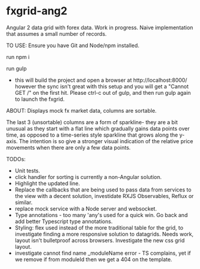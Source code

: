 # fxgrid-ang2
Angular 2 data grid with forex data. Work in progress.
Naive implementation that assumes a small number of records.

TO USE:
Ensure you have Git and Node/npm installed. 

run npm i

run gulp
- this will build the project and open a browser at http://localhost:8000/ however the sync isn't great with this setup and you will get a "Cannot GET /" on the first hit. Please ctrl-c out of gulp, and then run gulp again to launch the fxgrid. 

ABOUT:
Displays mock fx market data, columns are sortable. 

The last 3 (unsortable) columns are a form of sparkline- they are a bit unusual as they start with a flat line which gradually gains data points over time, as opposed to a time-series style sparkline that grows along the y-axis. The intention is so give a stronger visual indication of the relative price movements when there are only a few data points.


TODOs:

- Unit tests.
- click handler for sorting is currently a non-Angular solution.
- Highlight the updated line.
- Replace the callbacks that are being used to pass data from services to the view with a decent solution, investidate RXJS Observables, Reflux or similar.
- replace mock service with a Node server and websocket.
- Type annotations - too many 'any's used for a quick win. Go back and add better Typescript type annotations.
- Styling: flex used instead of the more traditional table for the grid, to investigate finding a more responsive solution to datagrids. Needs work, layout isn't bulletproof across browsers. Investigate the new css grid layout.
- investigate cannot find name _moduleName error - TS complains, yet if we remove if from moduleId then we get a 404 on the template.
